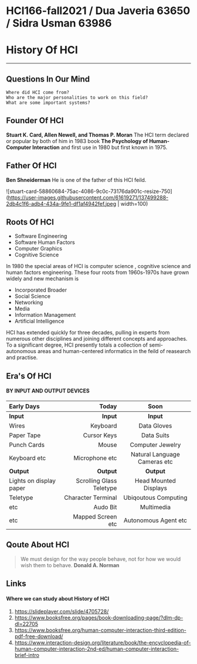 # HCI166-fall2021 / Dua Javeria 63650 / Sidra Usman 63986
History Of HCI
===================

- - - - 
## Questions In Our Mind ##

    Where did HCI come from?
    Who are the major personalities to work on this field?
    What are some important systems?

## Founder Of HCI ##
**Stuart K. Card, Allen Newell, and Thomas P. Moran**
The HCI term declared or popular by both of him in 1983 book **The Psychology of Human-Computer Interaction** and first use in 1980 but first known in 1975.

## Father Of HCI ##
**Ben Shneiderman**
 He is one of the father of this HCI feild.
 
![stuart-card-58860684-75ac-4086-9c0c-73176da901c-resize-750](https://user-images.githubusercontent.com/61619271/137499288-2db4c1f6-adb4-434a-9fe1-df1af4942fef.jpeg | width=100)

 
 ## Roots Of HCI ##

 * Software Engineering
 * Software Human Factors
 * Computer Graphics
 * Cognitive Science

In 1980 the special areas of HCI is computer science , cognitive science and human factors engineering. These four roots from 1960s-1970s have grown widely and new 
mechanism is

 * Incorporated Broader 
 * Social Science
 * Networking
 * Media
 * Information Management
 * Artificial Intelligence

HCI has extended quickly for three decades, pulling in experts from numerous other disciplines and joining different concepts and approaches. To a significant degree, HCI presently totals a collection of semi-autonomous areas and human-centered informatics in the feild of reasearch and practise.

## Era's Of HCI ##
#### BY INPUT AND OUTPUT DEVICES ####
Early Days | Today | Soon
| :--- | ---: | :---:
**Input** | **Input** | **Input**
Wires | Keyboard | Data Gloves
Paper Tape | Cursor Keys | Data Suits
Punch Cards | Mouse | Computer Jewelry 
Keyboard etc | Microphone etc | Natural Language Cameras etc
**Output**| **Output** | **Output**
Lights on display paper| Scrolling Glass Teletype |Head Mounted Displays
Teletype  | Character Terminal | Ubiqoutous Computing
etc | Audo Bit | Multimedia 
etc  | Mapped Screen etc | Autonomous Agent etc


## Qoute About HCI ##

> We must design for the way people behave, not for how we would wish them to behave.
> **Donald A. Norman**

## Links ##
#### Where we can study about History of HCI ####
1. https://slideplayer.com/slide/4705728/
2. https://www.booksfree.org/pages/book-downloading-page/?dlm-dp-dl=22705
3. https://www.booksfree.org/human-computer-interaction-third-edition-pdf-free-download/
4. https://www.interaction-design.org/literature/book/the-encyclopedia-of-human-computer-interaction-2nd-ed/human-computer-interaction-brief-intro
